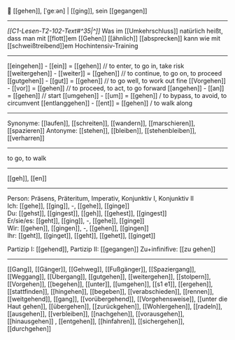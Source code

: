 🚶 [[gehen]], [ˈɡeːən] | [[ging]], sein [[gegangen]]

---

_[[C1-Lesen-T2-102-Text#^35|^]]_ Was im [[Umkehrschluss]] natürlich heißt, dass man mit [[flott]]em [[Gehen]] [[ähnlich]] [[absprecken]] kann wie mit [[schweißtreibend]]em Hochintensiv-Training

---

[[eingehen]] - [[ein]] = [[gehen]] // to enter, to go in, take risk
[[weitergehen]] - [[weiter]] = [[gehen]] // to continue, to go on, to proceed
[[gutgehen]] - [[gut]] = [[gehen]] // to go well, to work out fine
[[Vorgehen]] - [[vor]] = [[gehen]] // to proceed, to act, to go forward
[[angehen]] - [[an]] = [[gehen]] // start
[[umgehen]] - [[um]] = [[gehen]] / to bypass, to avoid, to circumvent
[[entlanggehen]] - [[ent]] = [[gehen]] / to walk along

---

Synonyme: [[laufen]], [[schreiten]], [[wandern]], [[marschieren]], [[spazieren]]
Antonyme: [[stehen]], [[bleiben]], [[stehenbleiben]], [[verharren]]

---

to go, to walk

---

[[geh]], [[en]]

---

Person: Präsens, Präteritum, Imperativ, Konjunktiv I, Konjunktiv II  
Ich: [[gehe]], [[ging]], -, [[gehe]], [[ginge]]  
Du: [[gehst]], [[gingest]], [[geh]], [[gehest]], [[gingest]]  
Er/sie/es: [[geht]], [[ging]], -, [[gehe]], [[ginge]]  
Wir: [[gehen]], [[gingen]], -, [[gehen]], [[gingen]]  
Ihr: [[geht]], [[ginget]], [[geht]], [[gehet]], [[ginget]]

Partizip I: [[gehend]],
Partizip II: [[gegangen]]
Zu+infinifive: [[zu gehen]]

---

[[Gang]], [[Gänger]], [[Gehweg]], [[Fußgänger]], [[Spaziergang]], [[Weggang]], [[Übergang]], [[gutgehen]], [[weitergehen]], [[stolpern]], [[Vorgehen]], [[begehen]], [[unter]], [[umgehen]], [[s1 e1]], [[ergehen]], [[stattfinden]], [[hingehen]], [[begeben]], [[verabschieden]], [[rennen]], [[weitgehend]], [[gang]], [[vorübergehend]], [[Vorgehensweise]], [[unter die Haut gehen]], [[übergehen]], [[zurückgehen]], [[Wohlergehen]], [[radeln]], [[ausgehen]], [[verbleiben]], [[nachgehen]], [[vorausgehen]], [[hinausgehen]]
, [[entgehen]], [[hinfahren]], [[sichergehen]], [[durchgehen]]